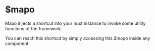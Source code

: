 # $mapo

Mapo injects a shortcut into your nuxt instance to invoke some utility functions of the framework.

You can reach this shortcut by simply accessing this.$mapo inside any component. 
